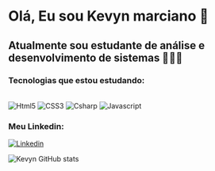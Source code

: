 # Olá, Eu sou Kevyn marciano 👋

## Atualmente sou estudante de análise e desenvolvimento de sistemas 👨🏽‍💻

### Tecnologias que estou estudando:
<div style="display: inline-block"><br/>
    <img alignm="center" alt="Html5" src="https://img.shields.io/badge/HTML5-E34F26?style=for-the-badge&logo=html5&logoColor=white">
    <img alignm="center" alt="CSS3" src="https://img.shields.io/badge/CSS3-1572B6?style=for-the-badge&logo=css3&logoColor=white">
    <img alignm="center" alt="Csharp" src="https://img.shields.io/badge/C%23-239120?style=for-the-badge&logo=c-sharp&logoColor=white">
    <img alignm="center" alt="Javascript" src="https://img.shields.io/badge/JavaScript-323330?style=for-the-badge&logo=javascript&logoColor=F7DF1E">   
</div>

### Meu Linkedin: 
[![Linkedin](https://img.shields.io/badge/LinkedIn-0077B5?style=for-the-badge&logo=linkedin&logoColor=white)](linkedin.com/in/kevynmarciano)

![Kevyn GitHub stats](https://github-readme-stats.vercel.app/api?username=nyrvek&show_icons=true&theme=dark)
